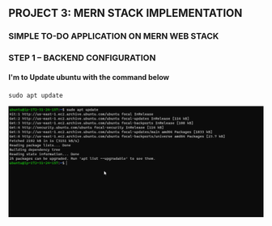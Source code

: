 ## PROJECT 3: MERN STACK IMPLEMENTATION
### SIMPLE TO-DO APPLICATION ON MERN WEB STACK

### STEP 1 – BACKEND CONFIGURATION

#### I'm to Update ubuntu with the command below
`sudo apt update`

![Ubuntu Update](images/sudoupdate.png)
